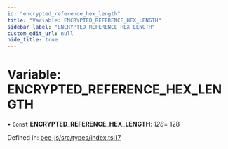 ```yaml
---
id: "encrypted_reference_hex_length"
title: "Variable: ENCRYPTED_REFERENCE_HEX_LENGTH"
sidebar_label: "ENCRYPTED_REFERENCE_HEX_LENGTH"
custom_edit_url: null
hide_title: true
---
```


# Variable: ENCRYPTED\_REFERENCE\_HEX\_LENGTH

• `Const` **ENCRYPTED\_REFERENCE\_HEX\_LENGTH**: *128*= 128

Defined in: [bee-js/src/types/index.ts:17](https://github.com/ethersphere/bee-js/blob/8087a81/src/types/index.ts#L17)
